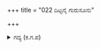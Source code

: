 +++
title = "022 ದಿಟ್ಟನೈ ಗುರುಸೂನು"

+++

<details><summary>ಗದ್ಯ (ಕ.ಗ.ಪ) </summary>

22. ಅಶ್ವತ್ಥಾಮನು ಧೈರ್ಯವಂತನಯ್ಯಾ! ಶಿವ! ಅವನು ಜಗಜಟ್ಟಿಯಲ್ಲವೆ! ಕೌರವೇಂದ್ರನ ಸೇನೆಯಲ್ಲಿ ಅವನಿಗೆ ಸಮಾನರಾದ ಯೋಧರು ಯಾರು ಎನ್ನುತ್ತ ಅರ್ಜುನನು ತಲೆದೂಗಿದನು. ಹಿಂದೆ ಕೃಪನು ಗುಂಪುಗೂಡಿ ಬಂದು ಅಡ್ಡಗಟ್ಟಿದನು. ಸಮಸಪ್ತಕರು ಕೌರವೇಶ್ವರನ ಸಕಲ ಸೈನ್ಯ ಸಹಿತ ಹತ್ತಿರಕ್ಕೆ ಬಂದರು.
</details>

